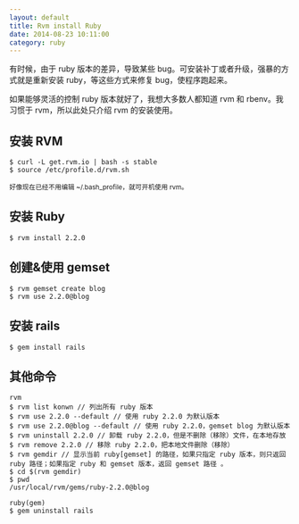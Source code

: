 ```yaml
---
layout: default
title: Rvm install Ruby
date: 2014-08-23 10:11:00
category: ruby
---
```


有时候，由于 ruby 版本的差异，导致某些 bug。可安装补丁或者升级，强暴的方式就是重新安装 ruby，等这些方式来修复 bug，使程序跑起来。

如果能够灵活的控制 ruby 版本就好了，我想大多数人都知道 rvm 和 rbenv。我习惯于 rvm，所以此处只介绍 rvm 的安装使用。

## 安装 RVM

```
$ curl -L get.rvm.io | bash -s stable
$ source /etc/profile.d/rvm.sh
```

<small>好像现在已经不用编辑 ~/.bash_profile，就可开机使用 rvm。</small>

## 安装 Ruby

```
$ rvm install 2.2.0
```

## 创建&使用 gemset

```
$ rvm gemset create blog
$ rvm use 2.2.0@blog
```

## 安装 rails

```
$ gem install rails
```

## 其他命令

```
rvm
$ rvm list konwn // 列出所有 ruby 版本
$ rvm use 2.2.0 --default // 使用 ruby 2.2.0 为默认版本
$ rvm use 2.2.0@blog --default // 使用 ruby 2.2.0，gemset blog 为默认版本
$ rvm uninstall 2.2.0 // 卸载 ruby 2.2.0，但是不删除（移除）文件，在本地存放
$ rvm remove 2.2.0 // 移除 ruby 2.2.0，把本地文件删除（移除）
$ rvm gemdir // 显示当前 ruby[gemset] 的路径，如果只指定 ruby 版本，则只返回 ruby 路径；如果指定 ruby 和 gemset 版本，返回 gemset 路径 。
$ cd $(rvm gemdir)
$ pwd
/usr/local/rvm/gems/ruby-2.2.0@blog

ruby(gem)
$ gem uninstall rails

```


